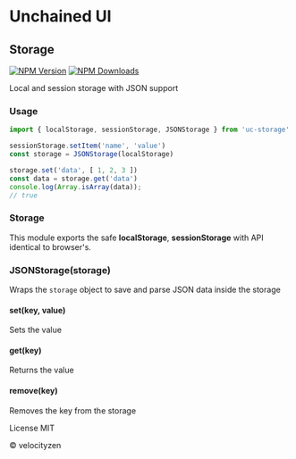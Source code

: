 # Unchained UI

## Storage

[![NPM Version](https://img.shields.io/npm/v/uc-storage.svg?style=flat-square)](https://www.npmjs.com/package/uc-storage)
[![NPM Downloads](https://img.shields.io/npm/dt/uc-storage.svg?style=flat-square)](https://www.npmjs.com/package/uc-storage)

Local and session storage with JSON support

### Usage

```js
import { localStorage, sessionStorage, JSONStorage } from 'uc-storage'

sessionStorage.setItem('name', 'value')
const storage = JSONStorage(localStorage)

storage.set('data', [ 1, 2, 3 ])
const data = storage.get('data')
console.log(Array.isArray(data));
// true

```

### Storage

This module exports the safe **localStorage**, **sessionStorage** with API identical to browser's.

### JSONStorage(storage)

Wraps the `storage` object to save and parse JSON data inside the storage

#### set(key, value)

Sets the value

#### get(key)

Returns the value

#### remove(key)

Removes the key from the storage

License MIT

© velocityzen
